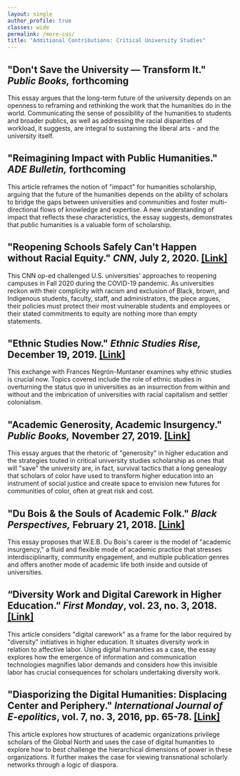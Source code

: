 ```yaml
---
layout: single
author_profile: true
classes: wide
permalink: /more-cus/
title: "Additional Contributions: Critical University Studies"
---
```


## **"Don't Save the University — Transform It." _Public Books,_ forthcoming**

This essay argues that the long-term future of the university depends on an openness to reframing and rethinking the work that the humanities do in the world. Communicating the sense of possibility of the humanities to students and broader publics, as well as addressing the racial disparities of workload, it suggests, are integral to sustaining the liberal arts - and the university itself.

## **"Reimagining Impact with Public Humanities." _ADE Bulletin,_ forthcoming**

This article reframes the notion of "impact" for humanities scholarship, arguing that the future of the humanities depends on the ability of scholars to bridge the gaps between universities and communities and foster multi-directional flows of knowledge and expertise. A new understanding of impact that reflects these characteristics, the essay suggests, demonstrates that public humanities is a valuable form of scholarship.

## **"Reopening Schools Safely Can't Happen without Racial Equity." _CNN_, July 2, 2020. [[Link]](https://www.cnn.com/2020/07/02/opinions/covid-19-colleges-racial-equality-risam/index.html)**

This CNN op-ed challenged U.S. universities' approaches to reopening campuses in Fall 2020 during the COVID-19 pandemic. As universities reckon with their complicity with racism and exclusion of Black, brown, and Indigenous students, faculty, staff, and administrators, the piece argues, their policies must protect their most vulnerable students and employees or their stated commitments to equity are nothing more than empty statements.

## **"Ethnic Studies Now." _Ethnic Studies Rise,_ December 19, 2019. [[Link]](https://ethnicrise.github.io/roundtable/ethnic-studies-now/)**

This exchange with Frances Negrón-Muntaner examines why ethnic studies is crucial now. Topics covered include the role of ethnic studies in overturning the status quo in universities as an insurrection from within and without and the imbrication of universities with racial capitalism and settler colonialism.

## **"Academic Generosity, Academic Insurgency." _Public Books,_ November 27, 2019. [[Link]](https://www.publicbooks.org/academic-generosity-academic-insurgency/)**

This essay argues that the rhetoric of "generosity" in higher education and the strategies touted in critical university studies scholarship as ones that will "save" the university are, in fact, survival tactics that a long genealogy that scholars of color have used to transform higher education into an instrument of social justice and create space to envision new futures for communities of color, often at great risk and cost.

## **"Du Bois & the Souls of Academic Folk." _Black Perspectives,_ February 21, 2018. [[Link]](https://www.aaihs.org/w-e-b-du-bois-and-the-souls-of-academic-folk/)**

This essay proposes that W.E.B. Du Bois's career is the model of "academic insurgency," a fluid and flexible mode of academic practice that stresses interdisciplinarity, community engagement, and multiple publication genres and offers another mode of academic life both inside and outside of universities.

## **“Diversity Work and Digital Carework in Higher Education.” _First Monday_, vol. 23, no. 3, 2018. [[Link]](http://firstmonday.org/ojs/index.php/fm/article/view/8241)**

This article considers "digital carework" as a frame for the labor required by "diversity" initiatives in higher education. It situates diversity work in relation to affective labor. Using digital humanities as a case, the essay explores how the emergence of information and communication technologies magnifies labor demands and considers how this invisible labor has crucial consequences for scholars undertaking diversity work.

## **"Diasporizing the Digital Humanities: Displacing Center and Periphery." _International Journal of E-epolitics_, vol. 7, no. 3, 2016, pp. 65-78. [[Link]](https://dl.acm.org/doi/abs/10.4018/IJEP.2016070105)**

This article explores how structures of academic organizations privilege scholars of the Global North and uses the case of digital humanities to explore how to best challenge the hierarchical dimensions of power in these organizations. It further makes the case for viewing transnational scholarly networks through a logic of diaspora.
